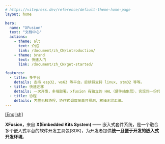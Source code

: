 ```yaml
---
# https://vitepress.dev/reference/default-theme-home-page
layout: home

hero:
  name: "XFusion"
  text: "文档中心"
  actions:
    - theme: alt
      text: 介绍
      link: /document/zh_CN/introduction/
    - theme: brand
      text: 快速入门
      link: /document/zh_CN/get-started/

features:
  - title: 多平台
    details: 支持 esp32, ws63 等平台。后续将支持 linux, stm32 等等。
  - title: 快速迁移
    details: 一次开发，多端部署。xfusion 有独立的 HAL（硬件抽象层），实现同一份代码在跨平台时只需简单修改引脚配置。
  - title: 协程
    details: 内置无栈协程，协作式调度简单可预测，移植无需汇编。
---
```


[[English]](en/index.md)

**XFusion**，来自 **X(Embedded Kits System)** —— 嵌入式套件系统，是一个融合多个嵌入式平台的软件开发工具包(SDK)，为开发者提供**统一且便于开发的嵌入式开发环境**。
